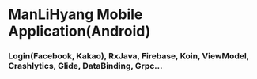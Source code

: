 # ManLiHyang Mobile Application(Android)
 ### Login(Facebook, Kakao), RxJava, Firebase, Koin, ViewModel, Crashlytics, Glide, DataBinding, Grpc...
